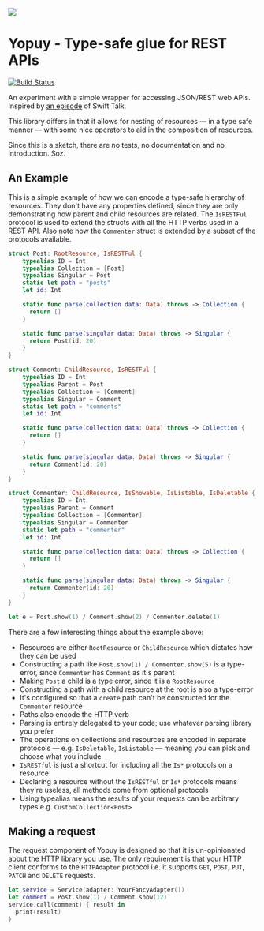 ![](https://cdn.rawgit.com/lukesutton/yopuy/master/logo.svg)

# Yopuy - Type-safe glue for REST APIs

[![Build Status](https://travis-ci.org/lukesutton/yopuy.svg?branch=master)](https://travis-ci.org/lukesutton/yopuy)

An experiment with a simple wrapper for accessing JSON/REST web APIs. Inspired by [an episode](https://talk.objc.io/episodes/S01E01-networking) of Swift Talk.

This library differs in that it allows for nesting of resources — in a type safe manner — with some nice operators to aid in the composition of resources.

Since this is a sketch, there are no tests, no documentation and no introduction. Soz.

## An Example

This is a simple example of how we can encode a type-safe hierarchy of resources. They don't have any properties defined, since they are only demonstrating how parent and child resources are related. The `IsRESTFul` protocol is used to extend the structs with all the HTTP verbs used in a REST API. Also note how the `Commenter` struct is extended by a subset of the protocols available.

```swift
struct Post: RootResource, IsRESTFul {
    typealias ID = Int
    typealias Collection = [Post]
    typealias Singular = Post
    static let path = "posts"
    let id: Int

    static func parse(collection data: Data) throws -> Collection {
      return []
    }

    static func parse(singular data: Data) throws -> Singular {
      return Post(id: 20)
    }
}

struct Comment: ChildResource, IsRESTFul {
    typealias ID = Int
    typealias Parent = Post
    typealias Collection = [Comment]
    typealias Singular = Comment
    static let path = "comments"
    let id: Int

    static func parse(collection data: Data) throws -> Collection {
      return []
    }

    static func parse(singular data: Data) throws -> Singular {
      return Comment(id: 20)
    }
}

struct Commenter: ChildResource, IsShowable, IsListable, IsDeletable {
    typealias ID = Int
    typealias Parent = Comment
    typealias Collection = [Commenter]
    typealias Singular = Commenter
    static let path = "commenter"
    let id: Int

    static func parse(collection data: Data) throws -> Collection {
      return []
    }

    static func parse(singular data: Data) throws -> Singular {
      return Commenter(id: 20)
    }
}

let e = Post.show(1) / Comment.show(2) / Commenter.delete(1)
```

There are a few interesting things about the example above:

- Resources are either `RootResource` or `ChildResource` which dictates how they can be used
- Constructing a path like `Post.show(1) / Commenter.show(5)` is a type-error, since `Commenter` has `Comment` as it's parent
- Making `Post` a child is a type error, since it is a `RootResource`
- Constructing a path with a child resource at the root is also a type-error
- It's configured so that a `create` path can't be constructed for the `Commenter` resource
- Paths also encode the HTTP verb
- Parsing is entirely delegated to your code; use whatever parsing library you prefer
- The operations on collections and resources are encoded in separate protocols — e.g. `IsDeletable`, `IsListable` — meaning you can pick and choose what you include
- `IsRESTful` is just a shortcut for including all the `Is*` protocols on a resource
- Declaring a resource without the `IsRESTful` or `Is*` protocols means they're useless, all methods come from optional protocols
- Using typealias means the results of your requests can be arbitrary types e.g. `CustomCollection<Post>`

## Making a request

The request component of Yopuy is designed so that it is un-opinionated about the HTTP library you use. The only requirement is that your HTTP client conforms to the `HTTPAdapter` protocol i.e. it supports `GET`, `POST`, `PUT`, `PATCH` and `DELETE` requests.

```swift
let service = Service(adapter: YourFancyAdapter())
let comment = Post.show(1) / Comment.show(12)
service.call(comment) { result in
  print(result)
}
```
